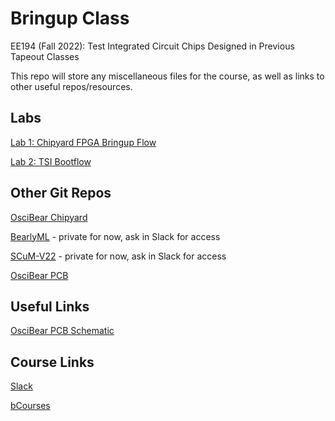 # Bringup Class
EE194 (Fall 2022): Test Integrated Circuit Chips Designed in Previous Tapeout Classes 

This repo will store any miscellaneous files for the course, as well as links to other useful repos/resources.

## Labs
[Lab 1: Chipyard FPGA Bringup Flow](labs/lab1-chipyard/chipyardlab-bringup.md)

[Lab 2: TSI Bootflow](labs/lab2-tsi-flow/readme.md)

## Other Git Repos
[OsciBear Chipyard](https://github.com/ucberkeley-ee290c/chipyard-osci-bringup.git)

[BearlyML](https://github.com/ucberkeley-ee290c/sp22-chipyard-bearlyml) - private for now, ask in Slack for access

[SCuM-V22](https://github.com/ucberkeley-ee290c/sp22-chipyard-scum-v) - private for now, ask in Slack for access

[OsciBear PCB](https://github.com/ucberkeley-ee290c/OSCI-bear-pcb)

## Useful Links
[OsciBear PCB Schematic](https://drive.google.com/file/d/1LTJZ4nYAWx7QoTrBjxlKNDqR4id7Ls6m/view)

## Course Links
[Slack](https://join.slack.com/t/194bringup/shared_invite/zt-1fwo87bg1-tyiWNVvH2d1lSRYybVpHJQ)

[bCourses](https://bcourses.berkeley.edu/courses/1518323)
